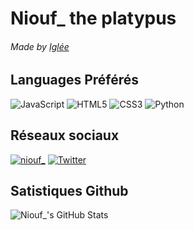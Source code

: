 # Niouf_ the platypus

<h6>Made by <a href="https://github.com/iglee42">Iglée</a></h6>

<h2>Languages Préférés</h2>
<p>
  <img alt="JavaScript" src="https://img.shields.io/badge/JavaScript-323330?style=for-the-badge&logo=javascript&logoColor=F7DF1E"/>
  <img alt="HTML5" src="https://img.shields.io/badge/html5-%23E34F26.svg?style=for-the-badge&logo=html5&logoColor=white"/>
  <img alt="CSS3" src="https://img.shields.io/badge/css3-%231572B6.svg?style=for-the-badge&logo=css3&logoColor=white"/>
  <img alt="Python" src="https://img.shields.io/badge/Python-F7CC40?style=for-the-badge&logo=python&logoColor=376E9D"/>
</p>

<h2>Réseaux sociaux</h2>
  <a href="https://discord.gg/rBTB28hskA"><img alt="niouf_" src="https://img.shields.io/badge/Discord-%237289DA.svg?style=for-the-badge&logo=discord&logoColor=white"/></a>
  <a href="https://twitter.com/Niouf07_"><img alt="Twitter" src="https://img.shields.io/badge/Twitter-%231DA1F2.svg?style=for-the-badge&logo=Twitter&logoColor=white"/></a>

<h2>Satistiques Github</h2>
<img align="left" alt="Niouf_'s GitHub Stats" src="https://github-readme-stats.vercel.app/api?username=niouf07&show_icons=true&theme=tokyonight" />



